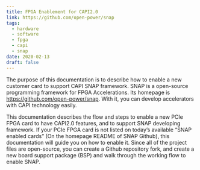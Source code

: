 ```yaml
---
title: FPGA Enablement for CAPI2.0
link: https://github.com/open-power/snap
tags:
  - hardware
  - software
  - fpga
  - capi
  - snap
date: 2020-02-13
draft: false
---
```


The purpose of this documentation is to describe how to enable a new customer card to support CAPI SNAP framework.
SNAP is a open-source programming framework for FPGA Accelerations.
Its homepage is https://github.com/open-power/snap.
With it, you can develop accelerators with CAPI technology easily.  

This documentation describes the flow and steps to enable a new PCIe FPGA card to have CAPI2.0 features,
and to support SNAP developing framework.
If your PCIe FPGA card is not listed on today’s available “SNAP enabled cards” (On the homepage README of SNAP Github),
this documentation will guide you on how to enable it.
Since all of the project files are open-source, you can create a Github repository fork, and create a new board support package (BSP) and
walk through the working flow to enable SNAP.  
